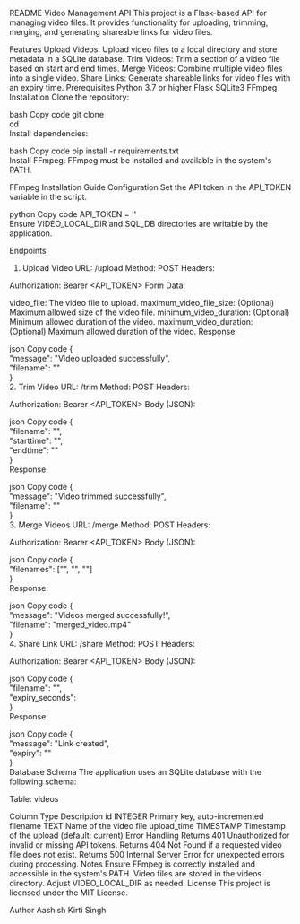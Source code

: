 README
Video Management API
This project is a Flask-based API for managing video files. It provides functionality for uploading, trimming, merging, and generating shareable links for video files.

Features
Upload Videos: Upload video files to a local directory and store metadata in a SQLite database.
Trim Videos: Trim a section of a video file based on start and end times.
Merge Videos: Combine multiple video files into a single video.
Share Links: Generate shareable links for video files with an expiry time.
Prerequisites
Python 3.7 or higher
Flask
SQLite3
FFmpeg
Installation
Clone the repository:

bash
Copy code
git clone <repository-url>  
cd <repository-directory>  
Install dependencies:

bash
Copy code
pip install -r requirements.txt  
Install FFmpeg:
FFmpeg must be installed and available in the system's PATH.

FFmpeg Installation Guide
Configuration
Set the API token in the API_TOKEN variable in the script.

python
Copy code
API_TOKEN = '<your-api-token>'  
Ensure VIDEO_LOCAL_DIR and SQL_DB directories are writable by the application.

Endpoints
1. Upload Video
URL: /upload
Method: POST
Headers:

Authorization: Bearer <API_TOKEN>
Form Data:

video_file: The video file to upload.
maximum_video_file_size: (Optional) Maximum allowed size of the video file.
minimum_video_duration: (Optional) Minimum allowed duration of the video.
maximum_video_duration: (Optional) Maximum allowed duration of the video.
Response:

json
Copy code
{  
  "message": "Video uploaded successfully",  
  "filename": "<uploaded-filename>"  
}  
2. Trim Video
URL: /trim
Method: POST
Headers:

Authorization: Bearer <API_TOKEN>
Body (JSON):

json
Copy code
{  
  "filename": "<video-file-name>",  
  "starttime": "<start-time>",  
  "endtime": "<end-time>"  
}  
Response:

json
Copy code
{  
  "message": "Video trimmed successfully",  
  "filename": "<trimmed-video-filename>"  
}  
3. Merge Videos
URL: /merge
Method: POST
Headers:

Authorization: Bearer <API_TOKEN>
Body (JSON):

json
Copy code
{  
  "filenames": ["<video1>", "<video2>", "<video3>"]  
}  
Response:

json
Copy code
{  
  "message": "Videos merged successfully!",  
  "filename": "merged_video.mp4"  
}  
4. Share Link
URL: /share
Method: POST
Headers:

Authorization: Bearer <API_TOKEN>
Body (JSON):

json
Copy code
{  
  "filename": "<video-file-name>",  
  "expiry_seconds": <expiry-time-in-seconds>  
}  
Response:

json
Copy code
{  
  "message": "Link created",  
  "expiry": "<expiry-timestamp>"  
}  
Database Schema
The application uses an SQLite database with the following schema:

Table: videos

Column	Type	Description
id	INTEGER	Primary key, auto-incremented
filename	TEXT	Name of the video file
upload_time	TIMESTAMP	Timestamp of the upload (default: current)
Error Handling
Returns 401 Unauthorized for invalid or missing API tokens.
Returns 404 Not Found if a requested video file does not exist.
Returns 500 Internal Server Error for unexpected errors during processing.
Notes
Ensure FFmpeg is correctly installed and accessible in the system's PATH.
Video files are stored in the videos directory. Adjust VIDEO_LOCAL_DIR as needed.
License
This project is licensed under the MIT License.

Author
Aashish Kirti Singh
